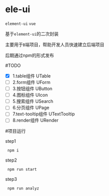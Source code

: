 # ele-ui
`element-ui` `vue`

基于`element-ui`的二次封装

主要用于`B`端项目，帮助开发人员快速建立后端项目

后期通过npm的形式发布

#TODO
- [x] 1.table组件 UTable
- [ ] 2.form组件 UForm
- [ ] 3.按钮组件 UButton
- [ ] 4.图标组件 UIcon
- [ ] 5.搜索组件 USearch
- [ ] 6.分页组件 UPage
- [ ] 7.text-tooltip组件 UTextTooltip
- [ ] 8.render组件 URender

#项目运行

step1
```javascript
 npm i
```

step2
```javascript
 npm run start
```

step3
```javascript
 npm run analyz
```


